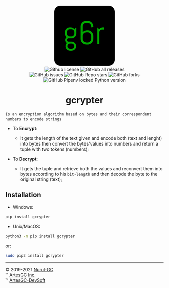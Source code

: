 <div align="center">

![g6r-logo](img/favicon-192x192.png) \
![Github license](https://img.shields.io/github/license/Nurul-GC/gcrypter?style=social) 
![GitHub all releases](https://img.shields.io/github/downloads/Nurul-GC/gcrypter/total?style=social) \
![GitHub issues](https://img.shields.io/github/issues/Nurul-GC/gcrypter?style=social)
![GitHub Repo stars](https://img.shields.io/github/stars/Nurul-GC/gcrypter?style=social)
![GitHub forks](https://img.shields.io/github/forks/Nurul-GC/gcrypter?style=social) \
![GitHub Pipenv locked Python version](https://img.shields.io/github/pipenv/locked/python-version/Nurul-GC/gcrypter?style=social)

# gcrypter

</div>

    Is an encryption algorithm based on bytes and their correspondent numbers to encode strings

- To **Encrypt**:
  - It gets the length of the text given and encode both (text and lenght) into bytes then convert
    the bytes'values into numbers and return a tuple with two tokens (numbers);

- To **Decrypt**:
  - It gets the tuple and retrieve both the values and reconvert them into bytes according to his `bit-length`
  and then decode the byte to the original string (text);
  
## Installation

- Windows:

```sh
pip install gcrypter
```

- Unix/MacOS:

```sh
python3 -m pip install gcrypter
```

or:

```sh
sudo pip3 install gcrypter
```

---

&copy; 2019-2021 [Nurul-GC](https://github.com/Nurul-GC) \
&trade; [ArtesGC Inc.](https://artesgc.home.blog) \
&trade; [ArtesGC-DevSoft](https://github.com/ArtesGC)
